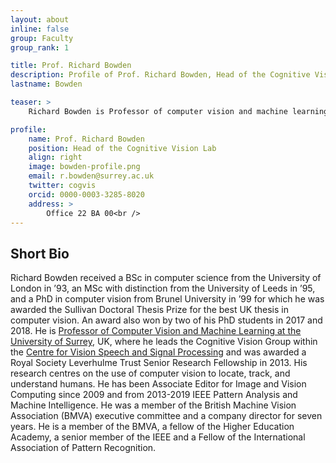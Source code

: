 ```yaml
---
layout: about
inline: false
group: Faculty
group_rank: 1

title: Prof. Richard Bowden
description: Profile of Prof. Richard Bowden, Head of the Cognitive Vision Lab.
lastname: Bowden

teaser: >
    Richard Bowden is Professor of computer vision and machine learning at the University of Surrey where he leads the Cognitive Vision Lab within the Centre for Vision, Speech and Signal Processing.

profile:
    name: Prof. Richard Bowden
    position: Head of the Cognitive Vision Lab
    align: right
    image: bowden-profile.png
    email: r.bowden@surrey.ac.uk
    twitter: cogvis
    orcid: 0000-0003-3285-8020
    address: >
        Office 22 BA 00<br />
---
```

## Short Bio
Richard Bowden received a BSc in computer science from the University of London in ’93, an MSc with distinction from the University of Leeds in ’95, and a PhD in computer vision from Brunel University in ’99 for which he was awarded the Sullivan Doctoral Thesis Prize for the best UK thesis in computer vision. An award also won by two of his PhD students in 2017 and 2018. He is [Professor of Computer Vision and Machine Learning at the University of Surrey](https://www.surrey.ac.uk/people/richard-bowden), UK, where he leads the Cognitive Vision Group within the [Centre for Vision Speech and Signal Processing](https://www.surrey.ac.uk/centre-vision-speech-signal-processing) and was awarded a Royal Society Leverhulme Trust Senior Research Fellowship in 2013. His research centres on the use of computer vision to locate, track, and understand humans. He has been Associate Editor for Image and Vision Computing since 2009 and from 2013-2019 IEEE Pattern Analysis and Machine Intelligence. He was a member of the British Machine Vision Association (BMVA) executive committee and a company director for seven years. He is a member of the BMVA, a fellow of the Higher Education Academy, a senior member of the IEEE and a Fellow of the International Association of Pattern Recognition.